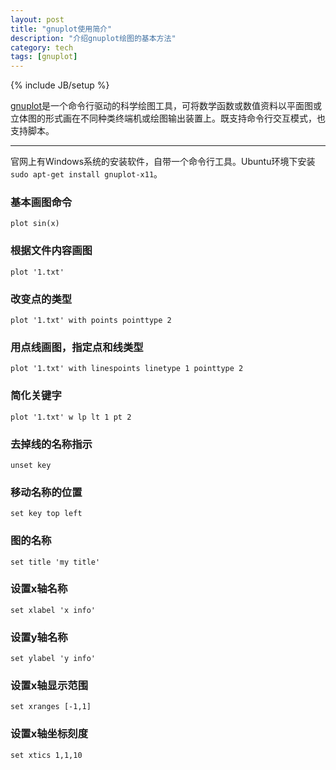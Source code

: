 ```yaml
---
layout: post
title: "gnuplot使用简介"
description: "介绍gnuplot绘图的基本方法"
category: tech
tags: [gnuplot]
---
```

{% include JB/setup %}

[gnuplot](http://www.gnuplot.info/)是一个命令行驱动的科学绘图工具，可将数学函数或数值资料以平面图或立体图的形式画在不同种类终端机或绘图输出装置上。既支持命令行交互模式，也支持脚本。

<!--break-->

---

官网上有Windows系统的安装软件，自带一个命令行工具。Ubuntu环境下安装`sudo apt-get install gnuplot-x11`。

### 基本画图命令

`plot sin(x)`

### 根据文件内容画图

`plot '1.txt'`

### 改变点的类型

`plot '1.txt' with points pointtype 2`

### 用点线画图，指定点和线类型

`plot '1.txt' with linespoints linetype 1 pointtype 2`

### 简化关键字

`plot '1.txt' w lp lt 1 pt 2`

### 去掉线的名称指示

`unset key`

### 移动名称的位置

`set key top left`

### 图的名称

`set title 'my title'`

### 设置x轴名称

`set xlabel 'x info'`

### 设置y轴名称

`set ylabel 'y info'`

### 设置x轴显示范围

`set xranges [-1,1]`

### 设置x轴坐标刻度

`set xtics 1,1,10`

